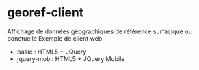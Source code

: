 # georef-client
Affichage de données géographiques de référence surfacique ou ponctuelle
Exemple de client web
* basic : HTML5 + JQuery
* jquery-mob : HTML5 + JQuery Mobile